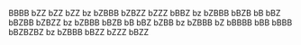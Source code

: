 BBBB bZZ bZZ bZZ bz bZBBB bZBZZ bZZZ bBBZ bz bZBBB bBZB bB bBZ bBZBB bZBZZ bz bZBBB bBZB bB bBZ bZBB bz bZBBB bZ bBBBB bBB bBBB bBZBZBZ bz bZBBB bBZZ bZZZ bBZZ
